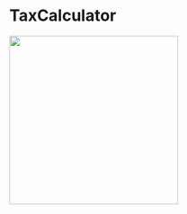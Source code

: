 # TaxCalculator

<img src="(https://github.com/testuroo/TaxCalculator/assets/145014365/260f956d-3502-4356-bdfa-a13a5916d5d)https://github.com/testuroo/TaxCalculator/assets/145014365/260f956d-3502-4356-bdfa-a13a5916d5d" width="300">
